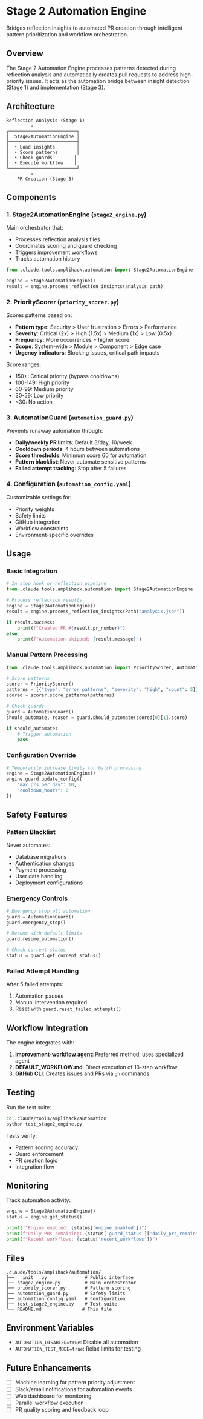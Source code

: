 # Stage 2 Automation Engine

Bridges reflection insights to automated PR creation through intelligent pattern prioritization and workflow orchestration.

## Overview

The Stage 2 Automation Engine processes patterns detected during reflection analysis and automatically creates pull requests to address high-priority issues. It acts as the automation bridge between insight detection (Stage 1) and implementation (Stage 3).

## Architecture

```
Reflection Analysis (Stage 1)
         ↓
┌─────────────────────────┐
│  Stage2AutomationEngine │
├─────────────────────────┤
│  • Load insights        │
│  • Score patterns       │
│  • Check guards        │
│  • Execute workflow    │
└─────────────────────────┘
         ↓
    PR Creation (Stage 3)
```

## Components

### 1. Stage2AutomationEngine (`stage2_engine.py`)

Main orchestrator that:

- Processes reflection analysis files
- Coordinates scoring and guard checking
- Triggers improvement workflows
- Tracks automation history

```python
from .claude.tools.amplihack.automation import Stage2AutomationEngine

engine = Stage2AutomationEngine()
result = engine.process_reflection_insights(analysis_path)
```

### 2. PriorityScorer (`priority_scorer.py`)

Scores patterns based on:

- **Pattern type**: Security > User frustration > Errors > Performance
- **Severity**: Critical (2x) > High (1.5x) > Medium (1x) > Low (0.5x)
- **Frequency**: More occurrences = higher score
- **Scope**: System-wide > Module > Component > Edge case
- **Urgency indicators**: Blocking issues, critical path impacts

Score ranges:

- 150+: Critical priority (bypass cooldowns)
- 100-149: High priority
- 60-99: Medium priority
- 30-59: Low priority
- <30: No action

### 3. AutomationGuard (`automation_guard.py`)

Prevents runaway automation through:

- **Daily/weekly PR limits**: Default 3/day, 10/week
- **Cooldown periods**: 4 hours between automations
- **Score thresholds**: Minimum score 60 for automation
- **Pattern blacklist**: Never automate sensitive patterns
- **Failed attempt tracking**: Stop after 5 failures

### 4. Configuration (`automation_config.yaml`)

Customizable settings for:

- Priority weights
- Safety limits
- GitHub integration
- Workflow constraints
- Environment-specific overrides

## Usage

### Basic Integration

```python
# In stop hook or reflection pipeline
from .claude.tools.amplihack.automation import Stage2AutomationEngine

# Process reflection results
engine = Stage2AutomationEngine()
result = engine.process_reflection_insights(Path("analysis.json"))

if result.success:
    print(f"Created PR #{result.pr_number}")
else:
    print(f"Automation skipped: {result.message}")
```

### Manual Pattern Processing

```python
from .claude.tools.amplihack.automation import PriorityScorer, AutomationGuard

# Score patterns
scorer = PriorityScorer()
patterns = [{"type": "error_patterns", "severity": "high", "count": 5}]
scored = scorer.score_patterns(patterns)

# Check guards
guard = AutomationGuard()
should_automate, reason = guard.should_automate(scored[0][1].score)

if should_automate:
    # Trigger automation
    pass
```

### Configuration Override

```python
# Temporarily increase limits for batch processing
engine = Stage2AutomationEngine()
engine.guard.update_config({
    "max_prs_per_day": 10,
    "cooldown_hours": 0
})
```

## Safety Features

### Pattern Blacklist

Never automates:

- Database migrations
- Authentication changes
- Payment processing
- User data handling
- Deployment configurations

### Emergency Controls

```python
# Emergency stop all automation
guard = AutomationGuard()
guard.emergency_stop()

# Resume with default limits
guard.resume_automation()

# Check current status
status = guard.get_current_status()
```

### Failed Attempt Handling

After 5 failed attempts:

1. Automation pauses
2. Manual intervention required
3. Reset with `guard.reset_failed_attempts()`

## Workflow Integration

The engine integrates with:

1. **improvement-workflow agent**: Preferred method, uses specialized agent
2. **DEFAULT_WORKFLOW.md**: Direct execution of 13-step workflow
3. **GitHub CLI**: Creates issues and PRs via `gh` commands

## Testing

Run the test suite:

```bash
cd .claude/tools/amplihack/automation
python test_stage2_engine.py
```

Tests verify:

- Pattern scoring accuracy
- Guard enforcement
- PR creation logic
- Integration flow

## Monitoring

Track automation activity:

```python
engine = Stage2AutomationEngine()
status = engine.get_status()

print(f"Engine enabled: {status['engine_enabled']}")
print(f"Daily PRs remaining: {status['guard_status']['daily_prs_remaining']}")
print(f"Recent workflows: {status['recent_workflows']}")
```

## Files

```
.claude/tools/amplihack/automation/
├── __init__.py              # Public interface
├── stage2_engine.py         # Main orchestrator
├── priority_scorer.py       # Pattern scoring
├── automation_guard.py      # Safety limits
├── automation_config.yaml   # Configuration
├── test_stage2_engine.py    # Test suite
└── README.md               # This file
```

## Environment Variables

- `AUTOMATION_DISABLED=true`: Disable all automation
- `AUTOMATION_TEST_MODE=true`: Relax limits for testing

## Future Enhancements

- [ ] Machine learning for pattern priority adjustment
- [ ] Slack/email notifications for automation events
- [ ] Web dashboard for monitoring
- [ ] Parallel workflow execution
- [ ] PR quality scoring and feedback loop
